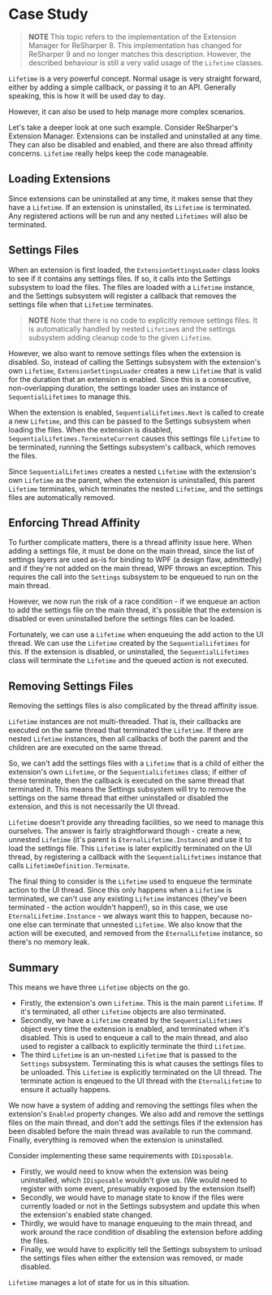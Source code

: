 ---
---

# Case Study

> **NOTE** This topic refers to the implementation of the Extension Manager for ReSharper 8. This implementation has changed for ReSharper 9 and no longer matches this description. However, the described behaviour is still a very valid usage of the `Lifetime` classes.

`Lifetime` is a very powerful concept. Normal usage is very straight forward, either by adding a simple callback, or passing it to an API. Generally speaking, this is how it will be used day to day.

However, it can also be used to help manage more complex scenarios.

Let's take a deeper look at one such example. Consider ReSharper's Extension Manager. Extensions can be installed and uninstalled at any time. They can also be disabled and enabled, and there are also thread affinity concerns. `Lifetime` really helps keep the code manageable.

## Loading Extensions

Since extensions can be uninstalled at any time, it makes sense that they have a `Lifetime`. If an extension is uninstalled, its `Lifetime` is terminated. Any registered actions will be run and any nested `Lifetimes` will also be terminated.

## Settings Files

When an extension is first loaded, the `ExtensionSettingsLoader` class looks to see if it contains any settings files. If so, it calls into the Settings subsystem to load the files. The files are loaded with a `Lifetime` instance, and the Settings subsystem will register a callback that removes the settings file when that `Lifetime` terminates.

> **NOTE** Note that there is no code to explicitly remove settings files. It is automatically handled by nested `Lifetime`s and the settings subsystem adding cleanup code to the given `Lifetime`.

However, we also want to remove settings files when the extension is disabled. So, instead of calling the Settings subsystem with the extension's own `Lifetime`, `ExtensionSettingsLoader` creates a new `Lifetime` that is valid for the duration that an extension is enabled. Since this is a consecutive, non-overlapping duration, the settings loader uses an instance of `SequentialLifetimes` to manage this.

When the extension is enabled, `SequentialLifetimes.Next` is called to create a new `Lifetime`, and this can be passed to the Settings subsystem when loading the files. When the extension is disabled, `SequentialLifetimes.TerminateCurrent` causes this settings file `Lifetime` to be terminated, running the Settings subsystem's callback, which removes the files. 

Since `SequentialLifetimes` creates a nested `Lifetime` with the extension's own `Lifetime` as the parent, when the extension is uninstalled, this parent `Lifetime` terminates, which terminates the nested `Lifetime`, and the settings files are automatically removed.

## Enforcing Thread Affinity

To further complicate matters, there is a thread affinity issue here. When adding a settings file, it must be done on the main thread, since the list of settings layers are used as-is for binding to WPF (a design flaw, admittedly) and if they're not added on the main thread, WPF throws an exception. This requires the call into the `Settings` subsystem to be enqueued to run on the main thread.

However, we now run the risk of a race condition - if we enqueue an action to add the settings file on the main thread, it's possible that the extension is disabled or even uninstalled before the settings files can be loaded. 

Fortunately, we can use a `Lifetime` when enqueuing the add action to the UI thread. We can use the `Lifetime` created by the `SequentialLifetimes` for this. If the extension is disabled, or uninstalled, the `SequentialLifetimes` class will terminate the `Lifetime` and the queued action is not executed.

## Removing Settings Files

Removing the settings files is also complicated by the thread affinity issue.

`Lifetime` instances are not multi-threaded. That is, their callbacks are executed on the same thread that terminated the `Lifetime`. If there are nested `Lifetime` instances, then all callbacks of both the parent and the children are are executed on the same thread.

So, we can't add the settings files with a `Lifetime` that is a child of either the extension's own `Lifetime`, or the `SequentialLifetimes` class; if either of these terminate, then the callback is executed on the same thread that terminated it. This means the Settings subsystem will try to remove the settings on the same thread that either uninstalled or disabled the extension, and this is not necessarily the UI thread.

`Lifetime` doesn't provide any threading facilities, so we need to manage this ourselves. The answer is fairly straightforward though - create a new, unnested `Lifetime` (it's parent is `EternalLifetime.Instance`) and use it to load the settings file. This `Lifetime` is later explicitly terminated on the UI thread, by registering a callback with the `SequentialLifetimes` instance that calls `LifetimeDefinition.Terminate`.

The final thing to consider is the `Lifetime` used to enqueue the terminate action to the UI thread. Since this only happens when a `Lifetime` is terminated, we can't use any existing `Lifetime` instances (they've been terminated - the action wouldn't happen!), so in this case, we use `EternalLifetime.Instance` - we always want this to happen, because no-one else can terminate that unnested `Lifetime`. We also know that the action will be executed, and removed from the `EternalLifetime` instance, so there's no memory leak.

## Summary

This means we have three `Lifetime` objects on the go. 

* Firstly, the extension's own `Lifetime`. This is the main parent `Lifetime`. If it's terminated, all other `Lifetime` objects are also terminated. 
* Secondly, we have a `Lifetime` created by the `SequentialLifetimes` object every time the extension is enabled, and terminated when it's disabled. This is used to enqueue a call to the main thread, and also used to register a callback to explicitly terminate the third `Lifetime`.
* The third `Lifetime` is an un-nested `Lifetime` that is passed to the `Settings` subsystem. Terminating this is what causes the settings files to be unloaded. This `Lifetime` is explicitly terminated on the UI thread. The terminate action is enqeued to the UI thread with the `EternalLifetime` to ensure it actually happens.

We now have a system of adding and removing the settings files when the extension's `Enabled` property changes. We also add and remove the settings files on the main thread, and don't add the settings files if the extension has been disabled before the main thread was available to run the command. Finally, everything is removed when the extension is uninstalled.

Consider implementing these same requirements with `IDisposable`.

* Firstly, we would need to know when the extension was being uninstalled, which `IDisposable` wouldn't give us. (We would need to register with some event, presumably exposed by the extension itself)
* Secondly, we would have to manage state to know if the files were currently loaded or not in the Settings subsystem and update this when the extension's enabled state changed.
* Thirdly, we would have to manage enqueuing to the main thread, and work around the race condition of disabling the extension before adding the files.
* Finally, we would have to explicitly tell the Settings subsystem to unload the settings files when either the extension was removed, or made disabled.

`Lifetime` manages a lot of state for us in this situation. 

